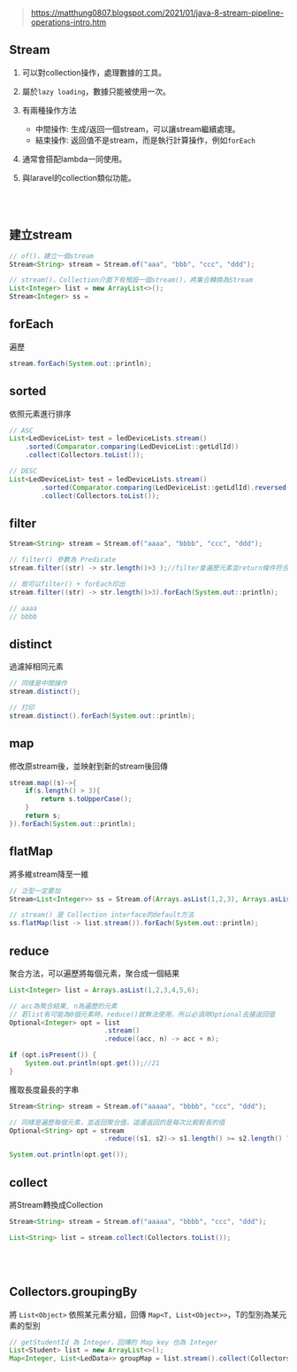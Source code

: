 > https://matthung0807.blogspot.com/2021/01/java-8-stream-pipeline-operations-intro.htm

## Stream
1. 可以對collection操作，處理數據的工具。
2. 屬於`lazy loading`，數據只能被使用一次。
3. 有兩種操作方法
    
    * 中間操作: 生成/返回一個stream，可以讓stream繼續處理。
    * 結束操作: 返回值不是stream，而是執行計算操作，例如`forEach`

4. 通常會搭配lambda一同使用。
5. 與laravel的collection類似功能。

<br/>

<br/>

## 建立stream
```java
// of()，建立一個stream
Stream<String> stream = Stream.of("aaa", "bbb", "ccc", "ddd");

// stream()，Collection介面下有預設一個stream()，將集合轉換為Stream
List<Integer> list = new ArrayList<>();
Stream<Integer> ss = 
```

## forEach
遍歷
```java
stream.forEach(System.out::println);
```

## sorted
依照元素進行排序
```java
// ASC
List<LedDeviceList> test = ledDeviceLists.stream()
    .sorted(Comparator.comparing(LedDeviceList::getLdlId))
    .collect(Collectors.toList());

// DESC
List<LedDeviceList> test = ledDeviceLists.stream()
        .sorted(Comparator.comparing(LedDeviceList::getLdlId).reversed())
        .collect(Collectors.toList());
```

## filter
```java
Stream<String> stream = Stream.of("aaaa", "bbbb", "ccc", "ddd");

// filter() 參數為 Predicate
stream.filter((str) -> str.length()>3 );//filter會遍歷元素並return條件符合的元素，最終還是返回stream

// 故可以filter() + forEach印出
stream.filter((str) -> str.length()>3).forEach(System.out::println);

// aaaa
// bbbb
```

## distinct
過濾掉相同元素
```java
// 同樣是中間操作
stream.distinct();

// 打印
stream.distinct().forEach(System.out::println);
```

## map
修改原stream後，並映射到新的stream後回傳
```java
stream.map((s)->{
    if(s.length() > 3){
        return s.toUpperCase();
    }
    return s;
}).forEach(System.out::println);
```

## flatMap
將多維stream降至一維
```java
// 泛型一定要加
Stream<List<Integer>> ss = Stream.of(Arrays.asList(1,2,3), Arrays.asList(4,5,6));

// stream() 是 Collection interface的default方法
ss.flatMap(list -> list.stream()).forEach(System.out::println);
```

## reduce
聚合方法，可以遍歷將每個元素，聚合成一個結果
```java
List<Integer> list = Arrays.asList(1,2,3,4,5,6);

// acc為聚合結果, n為遍歷的元素
// 若list有可能為0個元素時，reduce()就無法使用，所以必須用Optional去接返回值
Optional<Integer> opt = list
                        .stream()
                        .reduce((acc, n) -> acc + n);

if (opt.isPresent()) {
    System.out.println(opt.get());//21
}
```
獲取長度最長的字串
```java
Stream<String> stream = Stream.of("aaaaa", "bbbb", "ccc", "ddd");

// 同樣是遍歷每個元素，並返回聚合值，這邊返回的是每次比較較長的值
Optional<String> opt = stream
                        .reduce((s1, s2)-> s1.length() >= s2.length() ? s1: s2);

System.out.println(opt.get());
```

## collect
將Stream轉換成Collection
```java
Stream<String> stream = Stream.of("aaaaa", "bbbb", "ccc", "ddd");

List<String> list = stream.collect(Collectors.toList());
```

<br/>

<br/>

## Collectors.groupingBy
將 `List<Object>` 依照某元素分組，回傳 `Map<T, List<Object>>`，T的型別為某元素的型別
```java
// getStudentId 為 Integer，回傳的 Map key 也為 Integer
List<Student> list = new ArrayList<>();
Map<Integer, List<LedData>> groupMap = list.stream().collect(Collectors.groupingBy(Student::getStudentId));
```